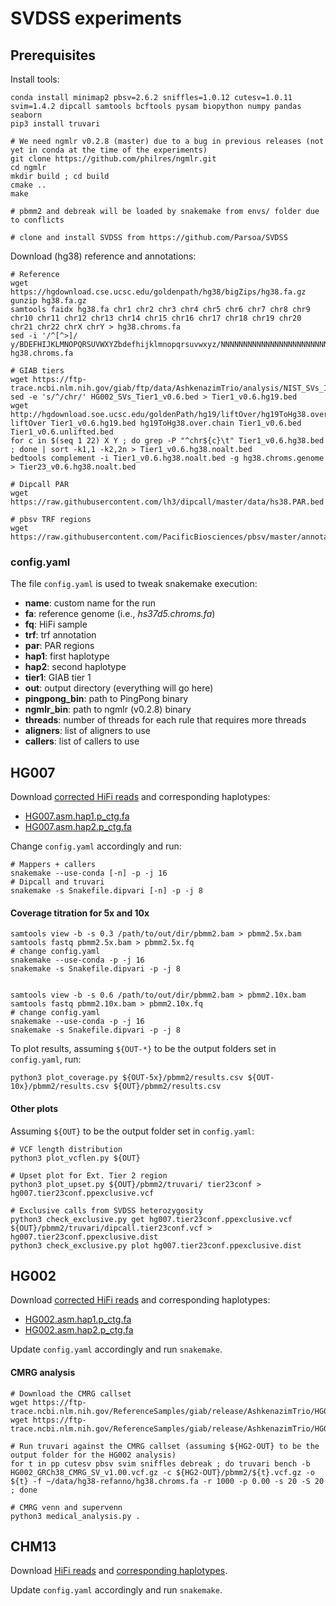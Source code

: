 # SVDSS experiments

## Prerequisites
Install tools:
```
conda install minimap2 pbsv=2.6.2 sniffles=1.0.12 cutesv=1.0.11 svim=1.4.2 dipcall samtools bcftools pysam biopython numpy pandas seaborn
pip3 install truvari

# We need ngmlr v0.2.8 (master) due to a bug in previous releases (not yet in conda at the time of the experiments)
git clone https://github.com/philres/ngmlr.git
cd ngmlr
mkdir build ; cd build
cmake ..
make

# pbmm2 and debreak will be loaded by snakemake from envs/ folder due to conflicts

# clone and install SVDSS from https://github.com/Parsoa/SVDSS
```

Download (hg38) reference and annotations:
```
# Reference
wget https://hgdownload.cse.ucsc.edu/goldenpath/hg38/bigZips/hg38.fa.gz
gunzip hg38.fa.gz
samtools faidx hg38.fa chr1 chr2 chr3 chr4 chr5 chr6 chr7 chr8 chr9 chr10 chr11 chr12 chr13 chr14 chr15 chr16 chr17 chr18 chr19 chr20 chr21 chr22 chrX chrY > hg38.chroms.fa
sed -i '/^[^>]/ y/BDEFHIJKLMNOPQRSUVWXYZbdefhijklmnopqrsuvwxyz/NNNNNNNNNNNNNNNNNNNNNNNNNNNNNNNNNNNNNNNNNNNN/' hg38.chroms.fa

# GIAB tiers
wget https://ftp-trace.ncbi.nlm.nih.gov/giab/ftp/data/AshkenazimTrio/analysis/NIST_SVs_Integration_v0.6/HG002_SVs_Tier1_v0.6.bed
sed -e 's/^/chr/' HG002_SVs_Tier1_v0.6.bed > Tier1_v0.6.hg19.bed
wget http://hgdownload.soe.ucsc.edu/goldenPath/hg19/liftOver/hg19ToHg38.over.chain.gz
liftOver Tier1_v0.6.hg19.bed hg19ToHg38.over.chain Tier1_v0.6.bed Tier1_v0.6.unlifted.bed
for c in $(seq 1 22) X Y ; do grep -P "^chr${c}\t" Tier1_v0.6.hg38.bed ; done | sort -k1,1 -k2,2n > Tier1_v0.6.hg38.noalt.bed
bedtools complement -i Tier1_v0.6.hg38.noalt.bed -g hg38.chroms.genome > Tier23_v0.6.hg38.noalt.bed

# Dipcall PAR
wget https://raw.githubusercontent.com/lh3/dipcall/master/data/hs38.PAR.bed

# pbsv TRF regions
wget https://raw.githubusercontent.com/PacificBiosciences/pbsv/master/annotations/human_GRCh38_no_alt_analysis_set.trf.bed
```

### config.yaml
The file `config.yaml` is used to tweak snakemake execution:
* **name**: custom name for the run
* **fa**: reference genome (i.e., _hs37d5.chroms.fa_)
* **fq**: HiFi sample
* **trf**: trf annotation
* **par**: PAR regions
* **hap1**: first haplotype
* **hap2**: second haplotype
* **tier1**: GIAB tier 1
* **out**: output directory (everything will go here)
* **pingpong_bin**: path to PingPong binary
* **ngmlr_bin**: path to ngmlr (v0.2.8) binary
* **threads**: number of threads for each rule that requires more threads
* **aligners**: list of aligners to use
* **callers**: list of callers to use

## HG007
Download [corrected HiFi reads](https://storage.googleapis.com/brain-genomics-public/research/deepconsensus/publication/deepconsensus_predictions/hg002_15kb/two_smrt_cells/HG002_15kb_222723_002822_2fl_DC_hifi_reads.fastq) and corresponding haplotypes:
* [HG007.asm.hap1.p_ctg.fa](https://storage.googleapis.com/brain-genomics-public/research/deepconsensus/publication/analysis/genome_assembly/hg007_15kb/two_smrt_cells/dc/HG007.asm.hap1.p_ctg.fa)
* [HG007.asm.hap2.p_ctg.fa](https://storage.googleapis.com/brain-genomics-public/research/deepconsensus/publication/analysis/genome_assembly/hg007_15kb/two_smrt_cells/dc/HG007.asm.hap2.p_ctg.fa)

Change `config.yaml` accordingly and run:
```
# Mappers + callers
snakemake --use-conda [-n] -p -j 16
# Dipcall and truvari
snakemake -s Snakefile.dipvari [-n] -p -j 8
```

#### Coverage titration for 5x and 10x
```
samtools view -b -s 0.3 /path/to/out/dir/pbmm2.bam > pbmm2.5x.bam
samtools fastq pbmm2.5x.bam > pbmm2.5x.fq
# change config.yaml
snakemake --use-conda -p -j 16
snakemake -s Snakefile.dipvari -p -j 8


samtools view -b -s 0.6 /path/to/out/dir/pbmm2.bam > pbmm2.10x.bam
samtools fastq pbmm2.10x.bam > pbmm2.10x.fq
# change config.yaml
snakemake --use-conda -p -j 16
snakemake -s Snakefile.dipvari -p -j 8
```

To plot results, assuming `${OUT-*}` to be the output folders set in `config.yaml`, run:
```
python3 plot_coverage.py ${OUT-5x}/pbmm2/results.csv ${OUT-10x}/pbmm2/results.csv ${OUT}/pbmm2/results.csv
```

#### Other plots

Assuming `${OUT}` to be the output folder set in `config.yaml`:
```
# VCF length distribution
python3 plot_vcflen.py ${OUT}

# Upset plot for Ext. Tier 2 region
python3 plot_upset.py ${OUT}/pbmm2/truvari/ tier23conf > hg007.tier23conf.ppexclusive.vcf

# Exclusive calls from SVDSS heterozygosity
python3 check_exclusive.py get hg007.tier23conf.ppexclusive.vcf ${OUT}/pbmm2/truvari/dipcall.tier23conf.vcf > hg007.tier23conf.ppexclusive.dist
python3 check_exclusive.py plot hg007.tier23conf.ppexclusive.dist
```

## HG002
Download [corrected HiFi reads](https://storage.googleapis.com/brain-genomics-public/research/deepconsensus/publication/deepconsensus_predictions/hg002_15kb/two_smrt_cells/HG002_15kb_222723_002822_2fl_DC_hifi_reads.fastq) and corresponding haplotypes:
* [HG002.asm.hap1.p_ctg.fa](https://storage.googleapis.com/brain-genomics-public/research/deepconsensus/publication/analysis/genome_assembly/hg002_15kb/two_smrt_cells/dc/HG002.asm.hap1.p_ctg.fa)
* [HG002.asm.hap2.p_ctg.fa](https://storage.googleapis.com/brain-genomics-public/research/deepconsensus/publication/analysis/genome_assembly/hg002_15kb/two_smrt_cells/dc/HG002.asm.hap2.p_ctg.fa)

Update `config.yaml` accordingly and run `snakemake`.

#### CMRG analysis
```
# Download the CMRG callset
wget https://ftp-trace.ncbi.nlm.nih.gov/ReferenceSamples/giab/release/AshkenazimTrio/HG002_NA24385_son/CMRG_v1.00/GRCh38/StructuralVariant/HG002_GRCh38_CMRG_SV_v1.00.vcf.gz
wget https://ftp-trace.ncbi.nlm.nih.gov/ReferenceSamples/giab/release/AshkenazimTrio/HG002_NA24385_son/CMRG_v1.00/GRCh38/StructuralVariant/HG002_GRCh38_CMRG_SV_v1.00.vcf.gz.tbi

# Run truvari against the CMRG callset (assuming ${HG2-OUT} to be the output folder for the HG002 analysis)
for t in pp cutesv pbsv svim sniffles debreak ; do truvari bench -b HG002_GRCh38_CMRG_SV_v1.00.vcf.gz -c ${HG2-OUT}/pbmm2/${t}.vcf.gz -o ${t} -f ~/data/hg38-refanno/hg38.chroms.fa -r 1000 -p 0.00 -s 20 -S 20 ; done

# CMRG venn and supervenn
python3 medical_analysis.py .
```

## CHM13
Download [HiFi reads](https://github.com/marbl/CHM13#hifi-data) and [corresponding haplotypes](https://s3-us-west-2.amazonaws.com/human-pangenomics/T2T/CHM13/assemblies/chm13.draft_v1.1.fasta.gz).

Update `config.yaml` accordingly and run `snakemake`.
